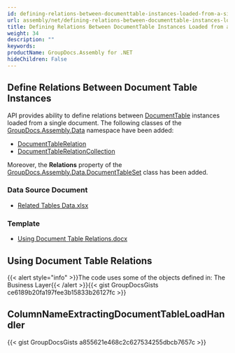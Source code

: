 ```yaml
---
id: defining-relations-between-documenttable-instances-loaded-from-a-single-document
url: assembly/net/defining-relations-between-documenttable-instances-loaded-from-a-single-document
title: Defining Relations Between DocumentTable Instances Loaded from a Single Document
weight: 34
description: ""
keywords: 
productName: GroupDocs.Assembly for .NET
hideChildren: False
---
```

## Define Relations Between Document Table Instances

API provides ability to define relations between [DocumentTable](https://reference.groupdocs.com/net/assembly/groupdocs.assembly.data/documenttable) instances loaded from a single document. The following classes of the [GroupDocs.Assembly.Data](https://reference.groupdocs.com/net/assembly/groupdocs.assembly.data/) namespace have been added:

*   [DocumentTableRelation](https://reference.groupdocs.com/net/assembly/groupdocs.assembly.data/documenttablerelation)
*   [DocumentTableRelationCollection](https://reference.groupdocs.com/net/assembly/groupdocs.assembly.data/documenttablerelationcollection)

Moreover, the **Relations** property of the [GroupDocs.Assembly.Data.DocumentTableSet](https://reference.groupdocs.com/net/assembly/groupdocs.assembly.data/documenttableset) class has been added.

### Data Source Document

*   [Related Tables Data.xlsx](https://github.com/groupdocs-assembly/GroupDocs.Assembly-for-.NET/blob/master/Examples/Data/Data%20Sources/Excel%20DataSource/Related%20Tables%20Data.xlsx?raw=true)

### Template

*   [Using Document Table Relations.docx](https://github.com/groupdocs-assembly/GroupDocs.Assembly-for-.NET/blob/master/Examples/Data/Source/Word%20Templates/Using%20Document%20Table%20Relations.docx?raw=true)

## Using Document Table Relations

{{< alert style="info" >}}The code uses some of the objects defined in: The Business Layer{{< /alert >}}{{< gist GroupDocsGists ce6189b20fa197fee3b15833b26127fc >}}

## ColumnNameExtractingDocumentTableLoadHandler

{{< gist GroupDocsGists a855621e468c2c627534255dbcb7657c >}}


